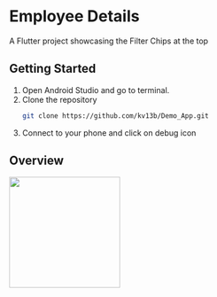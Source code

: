 # Employee Details

A Flutter project showcasing the Filter Chips at the top

## Getting Started

1. Open Android Studio and go to terminal.  
2. Clone the repository
   ```bash
   git clone https://github.com/kv13b/Demo_App.git
3. Connect to your phone and click on debug icon


## Overview

<img src="https://github.com/user-attachments/assets/27c377d7-796e-4645-9e64-b5d2c7be9030" width="200"/>
